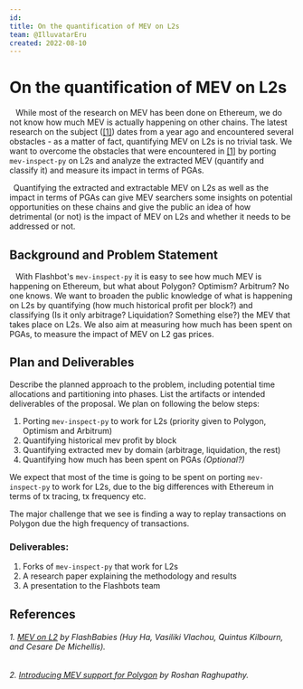 ```yaml
---
id:
title: On the quantification of MEV on L2s
team: @IlluvatarEru
created: 2022-08-10
---
```


# On the quantification of MEV on L2s

&ensp; While most of the research on MEV has been done on Ethereum, we do not know how much MEV is actually happening on other chains. The latest research on the subject ([[1]](######1.)) dates from a year ago and encountered several obstacles - as a matter of fact, quantifying MEV on L2s is no trivial task.
We want to overcome the obstacles that were encountered in [[1]](######1.) by porting `mev-inspect-py` on L2s and analyze the extracted MEV (quantify and classify it) and measure its impact in terms of PGAs.

&ensp;Quantifying the extracted and extractable MEV on L2s as well as the impact in terms of PGAs can give MEV searchers some insights on potential opportunities on these chains and give the public an idea of how detrimental (or not) is the impact of MEV on L2s and whether it needs to be addressed or not.

## Background and Problem Statement

&ensp; With Flashbot's `mev-inspect-py` it is easy to see how much MEV is happening on Ethereum, but what about Polygon? Optimism? Arbitrum? No one knows. We want to broaden the public knowledge of what is happening on L2s by quantifying (how much historical profit per block?) and classifying (Is it only arbitrage? Liquidation? Something else?) the MEV that takes place on L2s.
We also aim at measuring how much has been spent on PGAs, to measure the impact of MEV on L2 gas prices.

## Plan and Deliverables
Describe the planned approach to the problem, including potential time allocations and partitioning into phases. List the artifacts or intended deliverables of the proposal.
We plan on following the below steps:
1. Porting `mev-inspect-py` to work for L2s (priority given to Polygon, Optimism and Arbitrum)
2. Quantifying historical mev profit by block
3. Quantifying extracted mev by domain (arbitrage, liquidation, the rest)
4. Quantifying how much has been spent on PGAs _(Optional?)_

We expect that most of the time is going to be spent on porting `mev-inspect-py` to work for L2s, due to the big differences with Ethereum in terms of tx tracing, tx frequency etc.

The major challenge that we see is finding a way to replay transactions on Polygon due the high frequency of transactions.

### Deliverables:
1. Forks of `mev-inspect-py` that work for L2s
2. A research paper explaining the methodology and results
3. A presentation to the Flashbots team

## References

###### 1. [MEV on L2](https://timroughgarden.github.io/fob21/reports/r11.pdf) by FlashBabies (Huy Ha, Vasiliki Vlachou, Quintus Kilbourn, and Cesare De Michellis).
###### 2. [Introducing MEV support for Polygon](https://blog.marlin.org/introducing-mev-support-for-polygon) by Roshan Raghupathy.